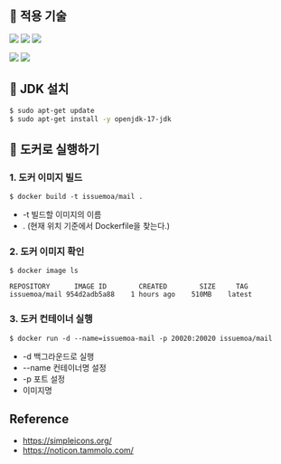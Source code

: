 ## 📌 적용 기술
<img src="https://img.shields.io/badge/JAVA 17-2F2625?style=flat-square&logo=coffeescript&logoColor=white"> <img src="https://img.shields.io/badge/Spring Boot 2.7.1-6DB33F?style=flat-square&logo=SpringBoot&logoColor=white"> <img src="https://img.shields.io/badge/Apache Kafka-231F20?style=flat-square&logo=apachekafka&logoColor=white"> 

<img src="https://img.shields.io/badge/Jenkins-D24939?style=flat-square&logo=jenkins&logoColor=white"> <img src="https://img.shields.io/badge/Docker-2496ED?style=flat-square&logo=Docker&logoColor=white">

## 📌 JDK 설치
```bash
$ sudo apt-get update
$ sudo apt-get install -y openjdk-17-jdk
```

## 📌 도커로 실행하기
### 1. 도커 이미지 빌드
```$ docker build -t issuemoa/mail .```
- -t 빌드할 이미지의 이름 
- . (현재 위치 기준에서 Dockerfile을 찾는다.)

### 2. 도커 이미지 확인
```$ docker image ls```
```
REPOSITORY      IMAGE ID        CREATED        SIZE     TAG          
issuemoa/mail 954d2adb5a88    1 hours ago    510MB    latest
```

### 3. 도커 컨테이너 실행
```$ docker run -d --name=issuemoa-mail -p 20020:20020 issuemoa/mail```
- -d 백그라운드로 실행
- --name 컨테이너명 설정
- -p 포트 설정
- 이미지명

## Reference
- https://simpleicons.org/
- https://noticon.tammolo.com/

